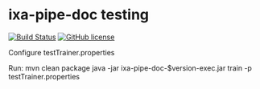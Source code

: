 
ixa-pipe-doc testing
=============
[![Build Status](https://travis-ci.org/ixa-ehu/ixa-pipe-doc.svg?branch=master)](https://travis-ci.org/ixa-ehu/ixa-pipe-doc)
[![GitHub license](https://img.shields.io/badge/license-Apache%202-blue.svg)](https://raw.githubusercontent.com/apache/opennlp/master/LICENSE)

Configure testTrainer.properties

Run:
mvn clean package
java -jar ixa-pipe-doc-$version-exec.jar train -p testTrainer.properties

